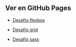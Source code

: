 ## Ver en GitHub Pages 

- [Desafío flexbox](https://facbgnto.github.io/desafioLatamFullStack/flexbox/)
- [Desafío grid](https://facbgnto.github.io/desafioLatamFullStack/Grid/)

- [Desafío sass](https://facbgnto.github.io/desafioLatamFullStack/sass/)


